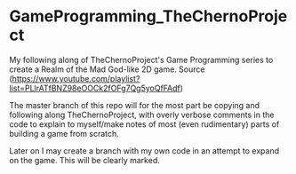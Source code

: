 # GameProgramming_TheChernoProject
My following along of TheChernoProject's Game Programming series to create a Realm of the Mad God-like 2D game. Source (https://www.youtube.com/playlist?list=PLlrATfBNZ98eOOCk2fOFg7Qg5yoQfFAdf)


The master branch of this repo will for the most part be copying and following along TheChernoProject, with overly verbose comments in the code to explain to myself/make notes of most (even rudimentary) parts of building a game from scratch. 

Later on I may create a branch with my own code in an attempt to expand on the game. This will be clearly marked.

